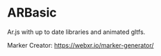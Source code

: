 # ARBasic
Ar.js with  up to date libraries and animated gltfs.

Marker Creator:
https://webxr.io/marker-generator/


